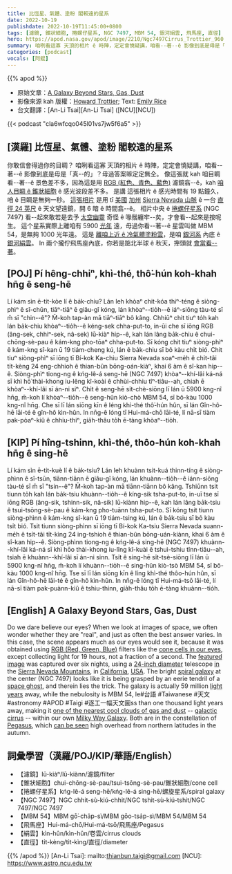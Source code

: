 ```yaml
---
title: 比恆星、氣體、塗粉 閣較遠的星系
date: 2022-10-19
publishdate: 2022-10-19T11:45:00+0800
tags: [濾鏡, 錐狀細胞, 捲螺仔星系, NGC 7497, MBM 54, 銀河絹雲, 飛馬座, 直徑]
hero: https://apod.nasa.gov/apod/image/2210/Ngc7497Cirrus_Trottier_960.jpg
summary: 咱咧看這寡 天頂的相片 ê 時陣，定定會憢疑講，咱看--著--ê 影像到底是毋是「真--的」？毋過答案嘛定定無仝。
categories: [podcast]
vocals: [阿錕]
---
```


{{% apod %}}

- 原始文章：[A Galaxy Beyond Stars, Gas, Dust](https://apod.nasa.gov/apod/ap221019.html)
- 影像來源 kah 版權：[Howard Trottier](https://www.astrobin.com/users/htrottier/); Text: [Emily Rice](https://macaulay.cuny.edu/directory/emily-rice/)
- 台文翻譯：[An-Li Tsai][An-Li Tsai] ([NCU][NCU])

{{< podcast "cla6wfcqo045l01vs7jw5f6a5" >}}

## [漢羅] 比恆星、氣體、塗粉 閣較遠的星系
你敢信會得過你的目睭？
咱咧看這寡 天頂的相片 ê 時陣，定定會憢疑講，咱看--著--ê 影像到底是毋是「真--的」？毋過答案嘛定定無仝。
像這張就 kah 咱目睭看--著--ê 景色差不多，因為這是用 [RGB (紅色、青色、藍色)][RGB (Red, Green, Blue)] 濾鏡翕--ê，kah [咱人目睭 ê 錐狀細胞][cone cells in our eyes] ê 感光波段差不多。
是講 這張相片 ê 感光時間有 19 點鐘久，咱 ê 目睭是無夠一秒。
[這張相片][featured image] 是用 tī [美國][USA] [加州][California] [Sierra Nevada 山脈][Sierra Nevada Mountains] ê 一台 [直徑 24 英尺][24-inch diameter] ê 天文望遠鏡，開 6 暗 ê 時間翕--ê。
相片中央 ê [捲螺仔星系][spiral galaxy] (NGC 7497) 看--起來敢若是去予 [太空幽靈][space ghost] 奇怪 ê 喙鬚纏牢--矣，才會看--起來是按呢生。
這个星系實際上離咱有 5900 [光年][light years] 遠，毋過你看--著--ê 星雲叫做 MBM 54，是無夠 1000 光年遠。
這是 [離咱上近 ê 冷氣體塗粉雲][one of the nearest cool clouds of gas and dust]，是咱 [銀河系][Milky Way Galaxy t] 內底 ê [銀河絹雲][galactic cirrus]。
In 兩个攏佇飛馬座內底，你若是踮北半球 ê 秋天，攑頭就 [會當看--著][can be seen]。

## [POJ] Pí hêng-chhiⁿ, khì-thé, thô͘-hún koh-khah hn̄g ê seng-hē
Lí kám sìn ē-tit-kòe lí ê ba̍k-chiu?
Lán leh khòaⁿ chit-kóa thiⁿ-téng ê siòng-phìⁿ ê sî-chūn, tiāⁿ-tiāⁿ ē giâu-gî kóng, lán khòaⁿ--tio̍h--ê iáⁿ-siōng tàu-té sī m̄ sī "chin--ê"?
M̄-koh tap-àn mā tiāⁿ-tiāⁿ bô kâng.
Chhiūⁿ chit tiuⁿ to̍h kah lán ba̍k-chiu khòaⁿ--tio̍h--ê kéng-sek chha-put-to, in-ūi che sī iōng RGB (âng-sek, chhiⁿ-sek, nâ-sek) lū-kiàⁿ hip--ê, kah lán lâng ba̍k-chiu ê chui-chōng-sè-pau ê kám-kng pho-tōaⁿ chha-put-to.
Sī kóng chit tiuⁿ siòng-phìⁿ ê kám-kng sî-kan ū 19 tiám-cheng kú, lán ê ba̍k-chiu sī bô kàu chi̍t bió.
Chit tiuⁿ siòng-phìⁿ sī iōng tī Bí-kok Ka-chiu Sierra Nevada soaⁿ-me̍h ê chi̍t-tâi ti̍t-kèng 24 eng-chhioh ê thian-bûn bōng-oán-kiàⁿ, khai 6 àm ê sî-kan hip--ê.
Siòng-phìⁿ tiong-ng ê kńg-lê-á seng-hē (NGC 7497) khòaⁿ--khí-lâi ká-ná sī khì hō͘ thài-khong iu-lêng kî-koài ê chhùi-chhiu tîⁿ-tiâu--ah, chiah ē khòaⁿ--khí-lâi sī án-ni siⁿ.
Chi̍t ê seng-hē si̍t-chè-siōng lī lán ū 5900 kng-nî hn̄g, m̄-koh lí khòaⁿ--tio̍h--ê seng-hûn kiò-chò MBM 54, sī bô-kàu 1000 kng-nî hn̄g.
Che sī lī lán siōng kīn ê léng khì-thé thô͘-hún hûn, sī lán Gîn-hô-hē lāi-té ê gîn-hô kìn-hûn.
In nn̄g-ê lóng tī Hui-má-chō lāi-té, lí nā-sī tiàm pak-pòaⁿ-kiû ê chhiu-thiⁿ, gia̍h-thâu to̍h ē-tàng khòaⁿ--tio̍h.

## [KIP] Pí hîng-tshinn, khì-thé, thôo-hún koh-khah hn̄g ê sing-hē
Lí kám sìn ē-tit-kuè lí ê ba̍k-tsiu?
Lán leh khuànn tsit-kuá thinn-tíng ê siòng-phìnn ê sî-tsūn, tiānn-tiānn ē giâu-gî kóng, lán khuànn--tio̍h--ê iánn-siōng tàu-té sī m̄ sī "tsin--ê"?
M̄-koh tap-àn mā tiānn-tiānn bô kâng.
Tshiūnn tsit tiunn to̍h kah lán ba̍k-tsiu khuànn--tio̍h--ê kíng-sik tsha-put-to, in-uī tse sī iōng RGB (âng-sik, tshinn-sik, nâ-sik) lū-kiànn hip--ê, kah lán lâng ba̍k-tsiu ê tsui-tsōng-sè-pau ê kám-kng pho-tuānn tsha-put-to.
Sī kóng tsit tiunn siòng-phìnn ê kám-kng sî-kan ū 19 tiám-tsing kú, lán ê ba̍k-tsiu sī bô kàu tsi̍t bió.
Tsit tiunn siòng-phìnn sī iōng tī Bí-kok Ka-tsiu Sierra Nevada suann-me̍h ê tsi̍t-tâi ti̍t-kìng 24 ing-tshioh ê thian-bûn bōng-uán-kiànn, khai 6 àm ê sî-kan hip--ê.
Siòng-phìnn tiong-ng ê kńg-lê-á sing-hē (NGC 7497) khuànn--khí-lâi ká-ná sī khì hōo thài-khong iu-lîng kî-kuài ê tshuì-tshiu tînn-tiâu--ah, tsiah ē khuànn--khí-lâi sī án-ni sinn.
Tsi̍t ê sing-hē si̍t-tsè-siōng lī lán ū 5900 kng-nî hn̄g, m̄-koh lí khuànn--tio̍h--ê sing-hûn kiò-tsò MBM 54, sī bô-kàu 1000 kng-nî hn̄g.
Tse sī lī lán siōng kīn ê líng khì-thé thôo-hún hûn, sī lán Gîn-hô-hē lāi-té ê gîn-hô kìn-hûn.
In nn̄g-ê lóng tī Hui-má-tsō lāi-té, lí nā-sī tiàm pak-puànn-kiû ê tshiu-thinn, gia̍h-thâu to̍h ē-tàng khuànn--tio̍h.

## [English] A Galaxy Beyond Stars, Gas, Dust
Do we dare believe our eyes?
When we look at images of space, we often wonder whether they are "real", and just as often the best answer varies.
In this case, the scene appears much as our eyes would see it, because it was obtained using [RGB (Red, Green, Blue)][RGB (Red, Green, Blue)] filters like the [cone cells in our eyes][cone cells in our eyes], except collecting light for 19 hours, not a fraction of a second.
The [featured image][featured image] was captured over six nights, using a [24-inch diameter][24-inch diameter] telescope [in][in] the [Sierra Nevada Mountains][Sierra Nevada Mountains], in [California][California], [USA][USA].
The bright [spiral galaxy][spiral galaxy] at the center (NGC 7497) looks like it is being grasped by an eerie tendril of a [space ghost][space ghost], and therein lies the trick.
The galaxy is actually 59 million [light years][light years] away, while the nebulosity is MBM 54, le#台語 #Taiwanese #天文 #astronomy #APOD #Taigi #逐工一幅天文圖ss than one thousand light years away, making it [one of the nearest cool clouds of gas and dust][one of the nearest cool clouds of gas and dust] -- [galactic cirrus][galactic cirrus] -- within our own [Milky Way Galaxy][Milky Way Galaxy e].
Both are in the constellation of [Pegasus][Pegasus], which [can be seen][can be seen] high overhead from northern latitudes in the autumn.

## 詞彙學習（漢羅/POJ/KIP/華語/English）
- 【濾鏡】lū-kiàⁿ/lū-kiànn/濾鏡/filter
- 【錐狀細胞】chui-chōng-sè-pau/tsui-tsōng-sè-pau/錐狀細胞/cone cell
- 【捲螺仔星系】kńg-lê-á seng-hē/kńg-lê-á sing-hē/螺旋星系/spiral galaxy
- 【NGC 7497】NGC chhit-sù-kiú-chhit/NGC tshit-sù-kiú-tshit/NGC 7497/NGC 7497
- 【MBM 54】MBM gō͘-cha̍p-sì/MBM gōo-tsa̍p-sì/MBM 54/MBM 54
- 【飛馬座】Hui-má-chō/Hui-má-tsō/飛馬座/Pegasus
- 【絹雲】kìn-hûn/kìn-hûn/卷雲/cirrus clouds
- 【直徑】ti̍t-kèng/ti̍t-kìng/直徑/diameter


{{% /apod %}}
[An-Li Tsai]: mailto:thianbun.taigi@gmail.com
[NCU]: https://www.astro.ncu.edu.tw

[copyright]: https://apod.nasa.gov/apod/fap/lib/about_apod.html#srapply
[License]: https://creativecommons.org/licenses/by/2.0/

[RGB (Red, Green, Blue)]:https://www.peterzelinka.com/blog/2020/2/a-guide-to-astrophotography-filters
[cone cells in our eyes]:https://www.aao.org/eye-health/anatomy/cones
[featured image]:https://www.astrobin.com/536qqv/
[24-inch diameter]:https://cosmicpursuits.com/943/telescopes-explained/
[in]:https://www.sierra-remote.com/
[Sierra Nevada Mountains]:https://youtu.be/udqzLBbY2wg
[California]:https://en.wikipedia.org/wiki/California
[USA]:https://en.wikipedia.org/wiki/United_States
[spiral galaxy]:https://astronomy.swin.edu.au/cosmos/S/spiral+galaxy
[space ghost]:https://apod.nasa.gov/apod/ap201026.html
[light years]:https://spaceplace.nasa.gov/light-year/en/
[one of the nearest cool clouds of gas and dust]:https://ui.adsabs.harvard.edu/abs/1989ApJ...346..232W/abstract
[galactic cirrus]:https://www.cosmotography.com/images/galactic_cirrus.html
[Milky Way Galaxy e]:https://apod.nasa.gov/apod/ap220817.html
[Milky Way Galaxy t]:https://apod.tw/daily/20220817/
[Pegasus]:https://www.iau.org/public/images/detail/peg/
[can be seen]:https://skymaps.com/skymaps/tesmn2210.pdf
